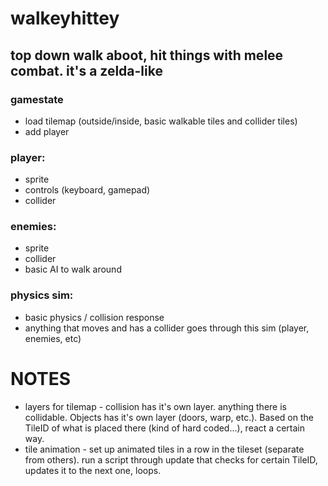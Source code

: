 # walkeyhittey
## top down walk aboot, hit things with melee combat. it's a zelda-like  

### gamestate

* load tilemap (outside/inside, basic walkable tiles and collider tiles)  
* add player  

### player:
  
* sprite  
* controls (keyboard, gamepad)  
* collider  

### enemies:  

* sprite  
* collider  
* basic AI to walk around  

### physics sim:  

* basic physics / collision response  
* anything that moves and has a collider goes through this sim (player, enemies, etc)  

# NOTES

* layers for tilemap - collision has it's own layer. anything there is collidable. Objects has it's own layer (doors, warp, etc.). Based on the TileID of what is placed there (kind of hard coded...), react a certain way.
* tile animation - set up animated tiles in a row in the tileset (separate from others). run a script through update that checks for certain TileID, updates it to the next one, loops.